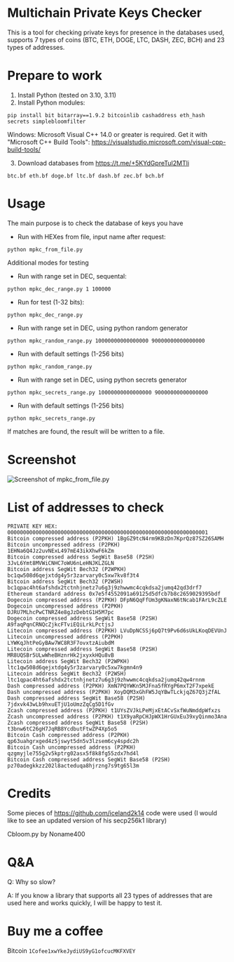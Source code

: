 # Multichain Private Keys Checker
This is a tool for checking private keys for presence in the databases used, supports 7 types of coins (BTC, ETH, DOGE, LTC, DASH, ZEC, BCH) and 23 types of addresses.

# Prepare to work
1. Install Python (tested on 3.10, 3.11)
2. Install Python modules:

```
pip install bit bitarray==1.9.2 bitcoinlib cashaddress eth_hash secrets simplebloomfilter
```

Windows: Microsoft Visual C++ 14.0 or greater is required. Get it with "Microsoft C++ Build Tools": https://visualstudio.microsoft.com/visual-cpp-build-tools/


3. Download databases from https://t.me/+5KYdGpreTuI2MTli
```
btc.bf eth.bf doge.bf ltc.bf dash.bf zec.bf bch.bf
```

# Usage
The main purpose is to check the database of keys you have
- Run with HEXes from file, input name after request:
```
python mpkc_from_file.py
```

Additional modes for testing
- Run with range set in DEC, sequental:
```
python mpkc_dec_range.py 1 100000
```
- Run for test (1-32 bits):
```
python mpkc_dec_range.py
```
- Run with range set in DEC, using python random generator
```
python mpkc_random_range.py 10000000000000000 90000000000000000
```
- Run with default settings (1-256 bits)
```
python mpkc_random_range.py
```
- Run with range set in DEC, using python secrets generator
```
python mpkc_secrets_range.py 10000000000000000 90000000000000000
```
- Run with default settings (1-256 bits)
```
python mpkc_secrets_range.py
```

If matches are found, the result will be written to a file.

# Screenshot

![Screenshot of mpkc_from_file.py](https://github.com/seega/MultichainPrivateKeysChecker/blob/main/screenshot_mpkc_from_file.png)

# List of addresses to check 
```
PRIVATE KEY HEX: 0000000000000000000000000000000000000000000000000000000000000001
Bitcoin compressed address (P2PKH) 1BgGZ9tcN4rm9KBzDn7KprQz87SZ26SAMH
Bitcoin uncompressed address (P2PKH) 1EHNa6Q4Jz2uvNExL497mE43ikXhwF6kZm
Bitcoin compressed address SegWit Base58 (P2SH) 3JvL6Ymt8MVWiCNHC7oWU6nLeHNJKLZGLN
Bitcoin address SegWit Bech32 (P2WPKH) bc1qw508d6qejxtdg4y5r3zarvary0c5xw7kv8f3t4
Bitcoin address SegWit Bech32 (P2WSH) bc1qpac4ht6afshdx2tctnhjnetz7u6g3j9zhwwmc4cqkdsa2jumq42qd3drf7
Ethereum standard address 0x7e5f4552091a69125d5dfcb7b8c2659029395bdf
Dogecoin compressed address (P2PKH) DFpN6QqFfUm3gKNaxN6tNcab1FArL9cZLE
Dogecoin uncompressed address (P2PKH) DJRU7MLhcPwCTNRZ4e8gJzDebtG1H5M7pc
Dogecoin compressed address SegWit Base58 (P2SH) A9faqPqnCRNQcZjkcFTviEQiLrkLPctjsJ
Litecoin compressed address (P2PKH) LVuDpNCSSj6pQ7t9Pv6d6sUkLKoqDEVUnJ
Litecoin uncompressed address (P2PKH) LYWKqJhtPeGyBAw7WC8R3F7ovxtzAiubdM
Litecoin compressed address SegWit Base58 (P2SH) MR8UQSBr5ULwWheBHznrHk2jxyxkHQu8vB
Litecoin address SegWit Bech32 (P2WPKH) ltc1qw508d6qejxtdg4y5r3zarvary0c5xw7kgmn4n9
Litecoin address SegWit Bech32 (P2WSH) ltc1qpac4ht6afshdx2tctnhjnetz7u6g3j9zhwwmc4cqkdsa2jumq42qw4rnnm
Dash compressed address (P2PKH) XmN7PQYWKn5MJFna5fRYgP6mxT2F7xpekE
Dash uncompressed address (P2PKH) XoyDQM3xGhFW5JqYBwTLckjqZ67Q3jZfAL
Dash compressed address SegWit Base58 (P2SH) 7jdxvk43wLb9hxuETjU1oUmzZqCg5D1fGv
Zcash compressed address (P2PKH) t1UYsZVJkLPeMjxEtACvSxfWuNmddpWfxzs
Zcash uncompressed address (P2PKH) t1X9yaRpCHJpWX1HrGUxEu39xyQinmo3Ana
Zcash compressed address SegWit Base58 (P2SH) t3bnw6tC26gH7JqRB8YcdbutFtwZP4Xp5o5
Bitcoin Cash compressed address (P2PKH) qp63uahgrxged4z5jswyt5dn5v3lzsem6cy4spdc2h
Bitcoin Cash uncompressed address (P2PKH) qzgmyjle755g2v5kptrg02asx5f8k8fg55zdx7hd4l
Bitcoin Cash compressed address SegWit Base58 (P2SH) pz70adegkkzz202l8acteduqa8hjrzng7s9tg65l3m
```
# Credits
Some pieces of https://github.com/iceland2k14 code were used (I would like to see an updated version of his secp256k1 library)

Cbloom.py by Noname400

# Q&A
Q: Why so slow?

A: If you know a library that supports all 23 types of addresses that are used here and works quickly, I will be happy to test it.

# Buy me a coffee
Bitcoin `1Cofee1xwYkeJydiUS9yG1ofcucMKFXVEY`
